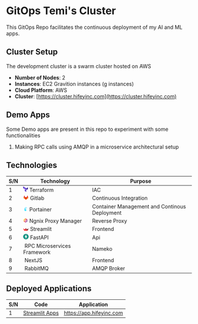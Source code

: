 # GitOps Temi's Cluster

This GitOps Repo facilitates the continuous deployment of my AI and ML apps.


## Cluster Setup

The development cluster is a swarm cluster hosted on AWS

- **Number of Nodes**: 2
- **Instances**: EC2 Gravition instances (g instances)
- **Cloud Platform**: AWS
- **Cluster**: [https://cluster.hifeyinc.com](https://cluster.hifeyinc.com)

## Demo Apps

Some Demo apps are present in this repo to experiment with some functionalities

1. Making RPC calls using AMQP in a microservice architectural setup



## Technologies

|S/N  | Technology  |Purpose|  
|---|---|---|
| 1  | ![](./assets/imgs/terraform.jpg) Terraform| IAC   |
| 2  | ![](./assets/imgs/gitlab.jpg) Gitlab| Continuous Integration   |
| 3  | ![](./assets/imgs/portainer.jpg) Portainer  | Container Management and Continous Deployment   |
| 4  | ![](./assets/imgs/npm.jpg) Ngnix Proxy Manager  | Reverse Proxy   |
| 5  | ![](./assets/imgs/streamlit.jpg) Streamlit  | Frontend  |
| 6  | ![](./assets/imgs/fastapi.jpeg) FastAPI  | Api   |
| 7  | ![]() RPC Microservices Framework  | Nameko   |
| 8  | ![]() NextJS  | Frontend   |
| 9  | ![]() RabbitMQ  | AMQP Broker   |


## Deployed Applications

|S/N  | Code  | Application |
|---|---|---|
| 1  | [Streamlit Apps](https://github.com/Temiloluwa/large-language-model-apps/tree/main/streamlit_apps)| https://app.hifeyinc.com |



